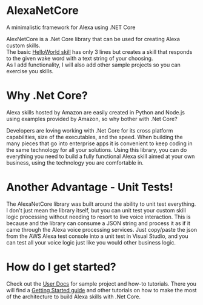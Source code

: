 # AlexaNetCore
A minimalistic framework for Alexa using .NET Core

AlexNetCore is a .Net Core library that can be used for creating Alexa custom skills.  
The basic <a href="https://github.com/bradirby/AlexaNetCore_HelloWorld" target="_blank">HelloWorld skill</a> 
has only 3 lines but creates a skill that responds to the given wake word with a text string of your choosing.  
As I add functionality, I will also add other sample projects so you can exercise you skills.

# Why .Net Core?
Alexa skills hosted by Amazon are easily created in  Python and Node.js using examples provided by Amazon, 
so why bother with .Net Core?

Developers are loving working with .Net Core for its cross platform capabilities, size of the executables, 
and the speed.  When building the many pieces that go into enterprise apps it is convenient to keep coding 
in the same technology for all your solutions.  Using this library, you can do everything you need to build 
a fully functional Alexa skill aimed at your own business, using the technology you are comfortable in.


# Another Advantage - Unit Tests!
The AlexaNetCore library was built around the ability to unit test everything.  I don't just mean the 
library itself, but you can unit test your custom skill logic processing without needing to resort to 
live voice interaction.  This is because and the library can consume a JSON string and process it as 
if it came through the Alexa voice processing services.  Just copy/paste the json from the AWS Alexa 
test console into a unit test in Visual Studio, and you can test all your voice logic just like you 
would other business logic.

# How do I get started?
Check out the [User Docs](https://alexanetcore.com/) for sample project and how-to tutorials.  There you
will find a [Getting Started guide](https://alexanetcore.com/getting-started/) and other tutorials on how to make the 
most of the architecture to build Alexa skills with .Net Core.


